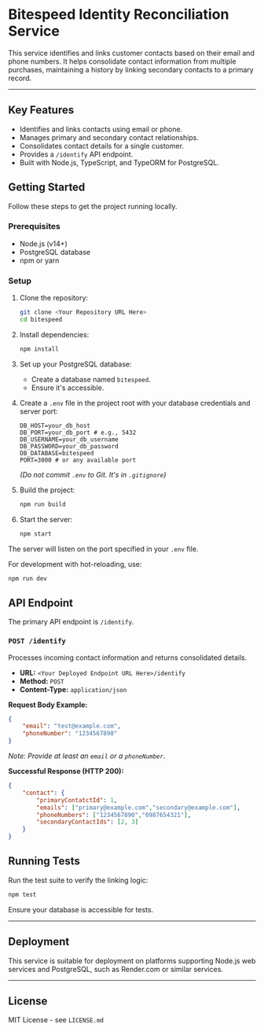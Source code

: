 # Bitespeed Identity Reconciliation Service

This service identifies and links customer contacts based on their email and phone numbers. It helps consolidate contact information from multiple purchases, maintaining a history by linking secondary contacts to a primary record.

---

## Key Features

*   Identifies and links contacts using email or phone.
*   Manages primary and secondary contact relationships.
*   Consolidates contact details for a single customer.
*   Provides a `/identify` API endpoint.
*   Built with Node.js, TypeScript, and TypeORM for PostgreSQL.

## Getting Started

Follow these steps to get the project running locally.

### Prerequisites

*   Node.js (v14+)
*   PostgreSQL database
*   npm or yarn

### Setup

1.  Clone the repository:
    ```bash
    git clone <Your Repository URL Here>
    cd bitespeed
    ```

2.  Install dependencies:
    ```bash
    npm install
    ```

3.  Set up your PostgreSQL database:
    *   Create a database named `bitespeed`.
    *   Ensure it's accessible.

4.  Create a `.env` file in the project root with your database credentials and server port:
    ```dotenv
    DB_HOST=your_db_host
    DB_PORT=your_db_port # e.g., 5432
    DB_USERNAME=your_db_username
    DB_PASSWORD=your_db_password
    DB_DATABASE=bitespeed
    PORT=3000 # or any available port
    ```
    *(Do not commit `.env` to Git. It's in `.gitignore`)*

5.  Build the project:
    ```bash
    npm run build
    ```

6.  Start the server:
    ```bash
    npm start
    ```

The server will listen on the port specified in your `.env` file.

For development with hot-reloading, use:
```bash
npm run dev
```

## API Endpoint

The primary API endpoint is `/identify`.

### `POST /identify`

Processes incoming contact information and returns consolidated details.

*   **URL:** `<Your Deployed Endpoint URL Here>/identify`
*   **Method:** `POST`
*   **Content-Type:** `application/json`

**Request Body Example:**

```json
{
    "email": "test@example.com",
    "phoneNumber": "1234567890"
}
```

*Note: Provide at least an `email` or a `phoneNumber`.*

**Successful Response (HTTP 200):**

```json
{
    "contact": {
        "primaryContatctId": 1,
        "emails": ["primary@example.com","secondary@example.com"],
        "phoneNumbers": ["1234567890","0987654321"],
        "secondaryContactIds": [2, 3]
    }
}
```

## Running Tests

Run the test suite to verify the linking logic:

```bash
npm test
```

Ensure your database is accessible for tests.

---

## Deployment

This service is suitable for deployment on platforms supporting Node.js web services and PostgreSQL, such as Render.com or similar services.

---

## License

MIT License - see `LICENSE.md` 